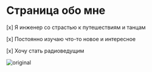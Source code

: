 # **Страница обо мне**

[x] Я инженер со страстью к путешествиям и танцам

[x] Постоянно изучаю что-то новое и интересное

[x] Хочу стать радиоведущим

![original](https://github.com/Osadchenko88/About_me/assets/134956369/05e18ae6-57a2-4c28-842e-1aca8c6af88f)
